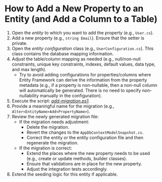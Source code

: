 # How to Add a New Property to an Entity (and Add a Column to a Table)

1. Open the _entity_ to which you want to add the property (e.g., `User.cs`).
2. Add a new property (e.g., `string Email`). Ensure that the setter is private.
3. Open the _entity configuration_ class (e.g., `UserConfiguration.cs`). This class contains the database mapping information.
4. Adjust the table/column mapping as needed (e.g., null/non-null constraints, unique key constraints, indexes, default values, data type, and max length).
   - Try to avoid adding configurations for properties/columns where Entity Framework can derive the information from the property metadata (e.g., if a property is non-nullable, then a non-null column will automatically be generated. There is no need to specify non-nullability manually in the configuration).
5. Execute the script: [_add-migration.ps1_](../../scripts/add-migration.ps1).
6. Provide a meaningful name for the migration (e.g., `Alter<EntityName>Add<PropertyName>`).
7. Review the newly generated migration file:
   - If the migration needs adjustment:
      - Delete the migration.
      - Revert the changes to the `AppDbContextModelSnapshot.cs`.
      - Correct the entity or the entity configuration file and then regenerate the migration.
   - If the migration is correct:
      - Extend the places where the new property needs to be used (e.g., create or update methods, builder classes).
      - Ensure that validations are in place for the new property.
      - Adjust the integration tests accordingly.
8. Extend the seeding logic for this entity if applicable.